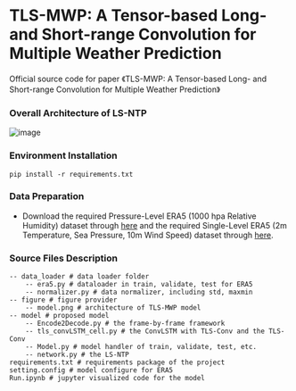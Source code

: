 #  TLS-MWP: A Tensor-based Long- and Short-range Convolution for Multiple Weather Prediction

Official source code for paper 《TLS-MWP: A Tensor-based Long- and Short-range Convolution for Multiple Weather Prediction》
### Overall Architecture of LS-NTP
![image](https://github.com/xuguangning1218/TLS_MWP/blob/master/figure/model.png)

### Environment Installation
```
pip install -r requirements.txt
```  
### Data Preparation 
* Download the required Pressure-Level ERA5 (1000 hpa Relative Humidity) dataset through [here](<https://cds.climate.copernicus.eu/cdsapp#!/dataset/reanalysis-era5-single-levels?tab=overview> "here") and the required Single-Level ERA5 (2m Temperature, Sea Pressure, 10m Wind Speed) dataset through [here](<https://cds.climate.copernicus.eu/cdsapp%5C#!/dataset/reanalysis-era5-single-levels>  "here"). 


###  Source Files Description

```
-- data_loader # data loader folder
	-- era5.py # dataloader in train, validate, test for ERA5
	-- normalizer.py # data normalizer, including std, maxmin
-- figure # figure provider
	-- model.png # architecture of TLS-MWP model 
-- model # proposed model
	-- Encode2Decode.py # the frame-by-frame framework
	-- tls_convLSTM_cell.py # the ConvLSTM with TLS-Conv and the TLS-Conv
	-- Model.py # model handler of train, validate, test, etc.
	-- network.py # the LS-NTP
requirements.txt # requirements package of the project
setting.config # model configure for ERA5
Run.ipynb # jupyter visualized code for the model
```

